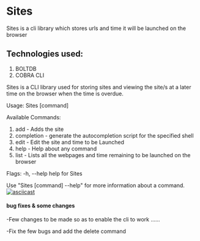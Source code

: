 # Sites
Sites is a cli library which stores urls and time it will be launched on the browser
## Technologies used:
1. BOLTDB
2. COBRA CLI

 
  
  Sites is a CLI library used for storing sites and viewing the site/s at a later time on the browser
  when the time is overdue.

Usage:
  Sites [command]

Available Commands:
  1. add    -     Adds the site
  2. completion - generate the autocompletion script for the specified shell
  3. edit  -      Edit the site and time to be Launched
  4. help  -      Help about any command
  5. list   -     Lists all the webpages and time remaining to be launched on the browser

Flags:
  -h, --help   help for Sites

Use "Sites [command] --help" for more information about a command.
[![asciicast](https://asciinema.org/a/1tMPaRSJ7UsTYf1wgRbDjsb2x.svg)](https://asciinema.org/a/1tMPaRSJ7UsTYf1wgRbDjsb2x)

#### bug fixes & some changes

-Few changes to be made so as to enable the cli to work ......

-Fix the few bugs and add the delete command
